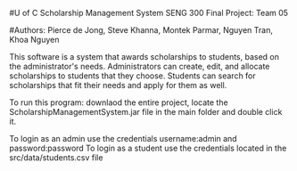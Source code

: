 #U of C Scholarship Management System
SENG 300 Final Project: Team 05

#Authors: Pierce de Jong, Steve Khanna, Montek Parmar, Nguyen Tran, Khoa Nguyen

This software is a system that awards scholarships to students, based on the administrator's needs. Administrators can create, edit, and allocate scholarships to students that they choose. Students can search for scholarships that fit their needs and apply for them as well.

To run this program: downlaod the entire project, locate the ScholarshipManagementSystem.jar file in the main folder and double click it.

To login as an admin use the credentials username:admin and password:password
To login as a student use the credentials located in the src/data/students.csv file
